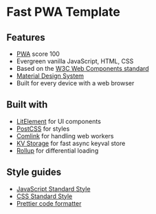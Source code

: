 # Fast PWA Template

## Features

- [PWA](https://developers.google.com/web/progressive-web-apps/) score 100
- Evergreen vanilla JavaScript, HTML, CSS
- Based on the [W3C Web Components standard](https://github.com/w3c/webcomponents#readme)
- [Material Design System](https://material.io/design/)
- Built for every device with a web browser

## Built with

- [LitElement](https://github.com/Polymer/lit-element#readme) for UI components
- [PostCSS](https://github.com/postcss/postcss#readme) for styles
- [Comlink](https://github.com/GoogleChromeLabs/comlink#readme) for handling web workers
- [KV Storage](https://developers.google.com/web/updates/2019/03/kv-storage) for fast async keyval store
- [Rollup](https://github.com/rollup/rollup#readme) for differential loading

## Style guides

- [JavaScript Standard Style](https://github.com/standard/standard#readme)
- [CSS Standard Style](https://github.com/stylelint/stylelint-config-standard#readme)
- [Prettier code formatter](https://github.com/prettier/prettier#readme)
